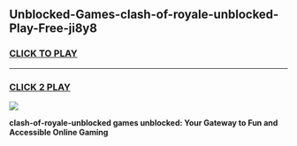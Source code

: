 
## Unblocked-Games-clash-of-royale-unblocked-Play-Free-ji8y8
<h3>
<a href="https://premium76.site?title=clash-of-royale-unblocked&ref=23A">CLICK TO PLAY</a></h3>
<hr>

<h3>
<a href="https://premium76.site?title=clash-of-royale-unblocked&ref=23A">CLICK 2 PLAY</a>
  
</h3>

<a href="https://premium76.site?title=clash-of-royale-unblocked&ref=23A"><img src="https://clearcache.store/games.png"></a>


**clash-of-royale-unblocked games unblocked: Your Gateway to Fun and Accessible Online Gaming**
